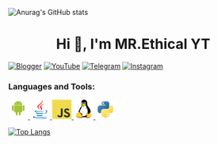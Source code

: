 ![Anurag's GitHub stats](https://github-readme-stats.vercel.app/api?username=jithender2&show_icons=true&theme=radical)

<h1 align="center">Hi 👋, I'm MR.Ethical YT</h1>

<p align="left">

<a href="https://jithenderkothapelli.blogspot.com/" target="blank">![Blogger](https://img.shields.io/badge/Blogger-FF5722?style=for-the-badge&logo=blogger&logoColor=white)</a>
<a href="https://youtube.com/channel/UC9mBBFxkVWsTtLyuHUjvdbg" target="blank">![YouTube](https://img.shields.io/badge/YouTube-%23FF0000.svg?style=for-the-badge&logo=YouTube&logoColor=white)</a>
<a href="https://t.me/MrEthical_Yt" target="blank">![Telegram](https://img.shields.io/badge/Telegram-2CA5E0?style=for-the-badge&logo=telegram&logoColor=white)</a>
<a href="https://www.instagram.com/mr_ethical_yt_/" target="blank">![Instagram](https://img.shields.io/badge/Instagram-%23E4405F.svg?style=for-the-badge&logo=Instagram&logoColor=white)</a>

</p>

<h3 align="left">Languages and Tools:</h3>

<p align="left"> <a href="https://developer.android.com" target="_blank" rel="noreferrer"> <img src="https://raw.githubusercontent.com/devicons/devicon/master/icons/android/android-original-wordmark.svg" alt="android" width="40" height="40"/> </a> <a href="https://www.java.com" target="_blank" rel="noreferrer"> <img src="https://raw.githubusercontent.com/devicons/devicon/master/icons/java/java-original.svg" alt="java" width="40" height="40"/> </a> <a href="https://developer.mozilla.org/en-US/docs/Web/JavaScript" target="_blank" rel="noreferrer"> <img src="https://raw.githubusercontent.com/devicons/devicon/master/icons/javascript/javascript-original.svg" alt="javascript" width="40" height="40"/> </a> <a href="https://www.linux.org/" target="_blank" rel="noreferrer"> <img src="https://raw.githubusercontent.com/devicons/devicon/master/icons/linux/linux-original.svg" alt="linux" width="40" height="40"/> </a> <a href="https://www.python.org" target="_blank" rel="noreferrer"> <img src="https://raw.githubusercontent.com/devicons/devicon/master/icons/python/python-original.svg" alt="python" width="40" height="40"/> </a> </p>

[![Top Langs](https://github-readme-stats.vercel.app/api/top-langs/?username=jithender2&layout=compact)](https://github.com/anuraghazra/github-readme-stats)
